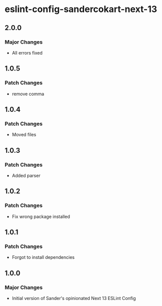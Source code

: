 # eslint-config-sandercokart-next-13

## 2.0.0

### Major Changes

- All errors fixed

## 1.0.5

### Patch Changes

- remove comma

## 1.0.4

### Patch Changes

- Moved files

## 1.0.3

### Patch Changes

- Added parser

## 1.0.2

### Patch Changes

- Fix wrong package installed

## 1.0.1

### Patch Changes

- Forgot to install dependencies

## 1.0.0

### Major Changes

- Initial version of Sander's opinionated Next 13 ESLint Config
